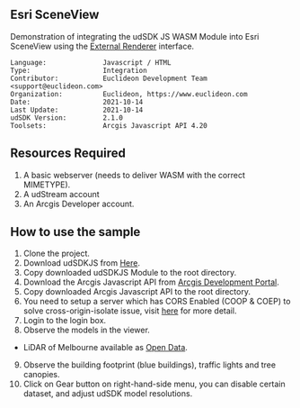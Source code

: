 ## Esri SceneView

<!-- TODO: Write a brief abstract explaining this sample -->
Demonstration of integrating the udSDK JS WASM Module into Esri SceneView using the [External Renderer](https://developers.arcgis.com/javascript/latest/api-reference/esri-views-3d-externalRenderers.html) interface.

<!-- TODO: Fill this section below with metadata about this sample-->
```
Language:              Javascript / HTML
Type:                  Integration
Contributor:           Euclideon Development Team <support@euclideon.com>
Organization:          Euclideon, https://www.euclideon.com
Date:                  2021-10-14
Last Update:		   2021-10-14
udSDK Version:         2.1.0
Toolsets:			   Arcgis Javascript API 4.20
```

## Resources Required
<!-- TODO: Fill this section below with the resources required to do this sample-->
1. A basic webserver (needs to deliver WASM with the correct MIMETYPE).
2. A udStream account
3. An Arcgis Developer account.

## How to use the sample
<!-- TODO: Explain how this sample can be used and what is required to get it running -->
1. Clone the project.
2. Download udSDKJS from [Here](https://www.euclideon.com/wp-content/uploads/2021/06/udSDK_Developer_2.1.zip).
3. Copy downloaded udSDKJS Module to the root directory.
4. Download the Arcgis Javascript API from [Arcgis Development Portal](https://developers.arcgis.com/dashboard/).
5. Copy downloaded Arcgis Javascript API to the root directory.
6. You need to setup a server which has CORS Enabled (COOP & COEP) to solve cross-origin-isolate issue, visit [here](https://web.dev/coop-coep/) for more detail.
7. Login to the login box.
8. Observe the models in the viewer.
  - LiDAR of Melbourne available as [Open Data](https://data.melbourne.vic.gov.au/City-Council/City-of-Melbourne-3D-Point-Cloud-2018/2dqj-9ydd).
9. Observe the building footprint (blue buildings), traffic lights and tree canopies.
10. Click on Gear button on right-hand-side menu, you can disable certain dataset, and adjust udSDK model resolutions.

<!-- End -->
